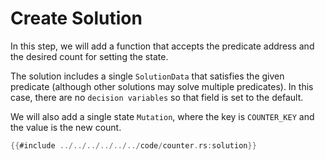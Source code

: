 # Create Solution

In this step, we will add a function that accepts the predicate address and the desired count for setting the state.

The solution includes a single `SolutionData` that satisfies the given predicate (although other solutions may solve multiple predicates). In this case, there are no `decision variables` so that field is set to the default.

We will also add a single state `Mutation`, where the key is `COUNTER_KEY` and the value is the new count.

```rust
{{#include ../../../../../../code/counter.rs:solution}}
